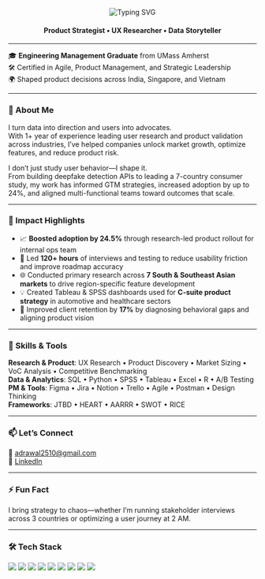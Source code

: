 <!-- Animated Greeting -->
<p align="center">
  <img src="https://readme-typing-svg.demolab.com?font=Fira+Code&weight=700&size=30&pause=1000&color=FFFFFF&center=true&vCenter=true&width=700&lines=✋+Hey+there!+Abhishek+here" alt="Typing SVG" />
</p>

<!-- Animated Role Line -->
<h4 align="center">Product Strategist • UX Researcher • Data Storyteller</h4>

---

🎓 **Engineering Management Graduate** from UMass Amherst  
🛠 Certified in Agile, Product Management, and Strategic Leadership  
🌍 Shaped product decisions across India, Singapore, and Vietnam

---

### 🚀 About Me
I turn data into direction and users into advocates.  
With 1+ year of experience leading user research and product validation across industries, I’ve helped companies unlock market growth, optimize features, and reduce product risk.

I don’t just study user behavior—I shape it.  
From building deepfake detection APIs to leading a 7-country consumer study, my work has informed GTM strategies, increased adoption by up to 24%, and aligned multi-functional teams toward outcomes that scale.

---

### 🧠 Impact Highlights
- 📈 **Boosted adoption by 24.5%** through research-led product rollout for internal ops team  
- 🧪 Led **120+ hours** of interviews and testing to reduce usability friction and improve roadmap accuracy  
- 🌐 Conducted primary research across **7 South & Southeast Asian markets** to drive region-specific feature development  
- 💡 Created Tableau & SPSS dashboards used for **C-suite product strategy** in automotive and healthcare sectors  
- 🔁 Improved client retention by **17%** by diagnosing behavioral gaps and aligning product vision

---

### 🧰 Skills & Tools
**Research & Product**: UX Research • Product Discovery • Market Sizing • VoC Analysis • Competitive Benchmarking  
**Data & Analytics**: SQL • Python • SPSS • Tableau • Excel • R • A/B Testing  
**PM & Tools**: Figma • Jira • Notion • Trello • Agile • Postman • Design Thinking  
**Frameworks**: JTBD • HEART • AARRR • SWOT • RICE

---

### 📫 Let’s Connect
📧 [adrawal2510@gmail.com](mailto:adrawal2510@gmail.com)  
🔗 [LinkedIn](https://www.linkedin.com/in/abhishek-rawal-2510/)

---

### ⚡ Fun Fact
I bring strategy to chaos—whether I’m running stakeholder interviews across 3 countries or optimizing a user journey at 2 AM.

---

### 🛠️ Tech Stack

<p align="left">
  <img src="https://img.shields.io/badge/Python-3776AB?style=for-the-badge&logo=python&logoColor=white"/>
  <img src="https://img.shields.io/badge/SQL-336791?style=for-the-badge&logo=postgresql&logoColor=white"/>
  <img src="https://img.shields.io/badge/SPSS-003B71?style=for-the-badge&logo=ibm&logoColor=white"/>
  <img src="https://img.shields.io/badge/Tableau-E97627?style=for-the-badge&logo=Tableau&logoColor=white"/>
  <img src="https://img.shields.io/badge/Excel-217346?style=for-the-badge&logo=microsoft-excel&logoColor=white"/>
  <img src="https://img.shields.io/badge/Figma-F24E1E?style=for-the-badge&logo=figma&logoColor=white"/>
  <img src="https://img.shields.io/badge/Jira-0052CC?style=for-the-badge&logo=jira&logoColor=white"/>
  <img src="https://img.shields.io/badge/Notion-000000?style=for-the-badge&logo=notion&logoColor=white"/>
  <img src="https://img.shields.io/badge/Postman-FF6C37?style=for-the-badge&logo=postman&logoColor=white"/>
</p>
